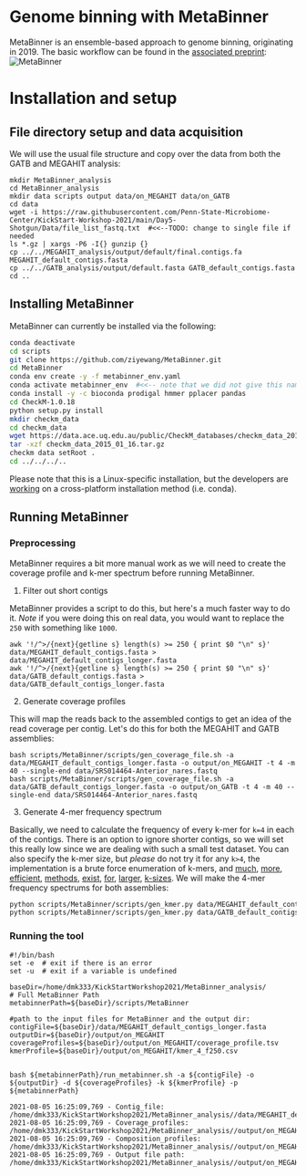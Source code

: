 # Genome binning with MetaBinner

MetaBinner is an ensemble-based approach to genome binning, originating in 2019. The basic workflow can be found in the [associated preprint](https://www.biorxiv.org/content/10.1101/2021.07.25.453671v1):
![MetaBinner](https://user-images.githubusercontent.com/6362936/128402144-07f5135e-d36f-4cc7-b2eb-a6e6f1019919.PNG)

# Installation and setup

## File directory setup and data acquisition
We will use the usual file structure and copy over the data from both the GATB and MEGAHIT analysis:
```
mkdir MetaBinner_analysis
cd MetaBinner_analysis
mkdir data scripts output data/on_MEGAHIT data/on_GATB
cd data
wget -i https://raw.githubusercontent.com/Penn-State-Microbiome-Center/KickStart-Workshop-2021/main/Day5-Shotgun/Data/file_list_fastq.txt  #<<--TODO: change to single file if needed
ls *.gz | xargs -P6 -I{} gunzip {}
cp ../../MEGAHIT_analysis/output/default/final.contigs.fa MEGAHIT_default_contigs.fasta
cp ../../GATB_analysis/output/default.fasta GATB_default_contigs.fasta
cd ..
```

## Installing MetaBinner
MetaBinner can currently be installed via the following:
```bash
conda deactivate
cd scripts
git clone https://github.com/ziyewang/MetaBinner.git
cd MetaBinner
conda env create -y -f metabinner_env.yaml
conda activate metabinner_env  #<<-- note that we did not give this name to the environment; the name is contained in the yaml file itself.
conda install -y -c bioconda prodigal hmmer pplacer pandas
cd CheckM-1.0.18
python setup.py install
mkdir checkm_data
cd checkm_data
wget https://data.ace.uq.edu.au/public/CheckM_databases/checkm_data_2015_01_16.tar.gz
tar -xzf checkm_data_2015_01_16.tar.gz 
checkm data setRoot .
cd ../../../..
```
Please note that this is a Linux-specific installation, but the developers are [working](https://github.com/ziyewang/MetaBinner/issues/4) on a cross-platform installation method (i.e. conda).

## Running MetaBinner

### Preprocessing
MetaBinner requires a bit more manual work as we will need to create the coverage profile and k-mer spectrum before running MetaBinner.

1. Filter out short contigs

MetaBinner provides a script to do this, but here's a much faster way to do it. _Note_ if you were doing this on real data, you would want to replace the `250` with something like `1000`.
```
awk '!/^>/{next}{getline s} length(s) >= 250 { print $0 "\n" s}' data/MEGAHIT_default_contigs.fasta > data/MEGAHIT_default_contigs_longer.fasta
awk '!/^>/{next}{getline s} length(s) >= 250 { print $0 "\n" s}' data/GATB_default_contigs.fasta > data/GATB_default_contigs_longer.fasta
```

2. Generate coverage profiles

This will map the reads back to the assembled contigs to get an idea of the read coverage per contig. Let's do this for both the MEGAHIT and GATB assemblies:
```
bash scripts/MetaBinner/scripts/gen_coverage_file.sh -a data/MEGAHIT_default_contigs_longer.fasta -o output/on_MEGAHIT -t 4 -m 40 --single-end data/SRS014464-Anterior_nares.fastq
bash scripts/MetaBinner/scripts/gen_coverage_file.sh -a data/GATB_default_contigs_longer.fasta -o output/on_GATB -t 4 -m 40 --single-end data/SRS014464-Anterior_nares.fastq
```

3. Generate 4-mer frequency spectrum

Basically, we need to calculate the frequency of every k-mer for `k=4` in each of the contigs. There is an option to ignore shorter contigs, so we will set this really low 
since we are dealing with such a small test dataset. You can also specify the k-mer size, but _please_ do not try it for any `k>4`, the implementation is a brute force enumeration of k-mers, and [much](https://gatb.inria.fr/software/dsk/), [more](http://www.genome.umd.edu/jellyfish.html), [efficient](https://khmer.readthedocs.io/en/latest/), [methods](https://github.com/refresh-bio/KMC), [exist](https://github.com/uni-halle/gerbil), [for](https://github.com/pmelsted/BFCounter), [larger](https://sourceforge.net/projects/kanalyze/), [k-sizes](http://grafia.cs.ucsb.edu/msp/download.html).
We will make the 4-mer frequency spectrums for both assemblies:
```bash
python scripts/MetaBinner/scripts/gen_kmer.py data/MEGAHIT_default_contigs_longer.fasta 250 4; mv data/kmer_4_f250.csv output/on_MEGAHIT/kmer_4_f250.csv
python scripts/MetaBinner/scripts/gen_kmer.py data/GATB_default_contigs_longer.fasta 250 4; mv data/kmer_4_f250.csv output/on_GATB/kmer_4_f250.csv
```

### Running the tool

```
#!/bin/bash
set -e  # exit if there is an error
set -u  # exit if a variable is undefined

baseDir=/home/dmk333/KickStartWorkshop2021/MetaBinner_analysis/
# Full MetaBinner Path
metabinnerPath=${baseDir}/scripts/MetaBinner

#path to the input files for MetaBinner and the output dir:
contigFile=${baseDir}/data/MEGAHIT_default_contigs_longer.fasta
outputDir=${baseDir}/output/on_MEGAHIT
coverageProfiles=${baseDir}/output/on_MEGAHIT/coverage_profile.tsv
kmerProfile=${baseDir}/output/on_MEGAHIT/kmer_4_f250.csv


bash ${metabinnerPath}/run_metabinner.sh -a ${contigFile} -o ${outputDir} -d ${coverageProfiles} -k ${kmerProfile} -p ${metabinnerPath}
```

```
2021-08-05 16:25:09,769 - Contig_file:  /home/dmk333/KickStartWorkshop2021/MetaBinner_analysis//data/MEGAHIT_default_contigs_longer.fasta
2021-08-05 16:25:09,769 - Coverage_profiles:    /home/dmk333/KickStartWorkshop2021/MetaBinner_analysis//output/on_MEGAHIT/coverage_profile.tsv
2021-08-05 16:25:09,769 - Composition_profiles: /home/dmk333/KickStartWorkshop2021/MetaBinner_analysis//output/on_MEGAHIT/kmer_4_f250.csv
2021-08-05 16:25:09,769 - Output file path:     /home/dmk333/KickStartWorkshop2021/MetaBinner_analysis//output/on_MEGAHIT/metabinner_res/result.tsv
```
